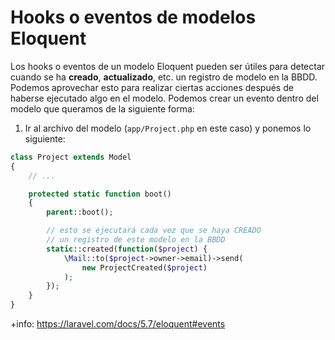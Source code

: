 # Hooks o eventos de modelos Eloquent

Los hooks o eventos de un modelo Eloquent pueden ser útiles para detectar cuando se ha **creado**, **actualizado**, etc. un registro de modelo en la BBDD. Podemos aprovechar esto para realizar ciertas acciones después de haberse ejecutado algo en el modelo. Podemos crear un evento dentro del modelo que queramos de la siguiente forma:

1. Ir al archivo del modelo (`app/Project.php` en este caso) y ponemos lo siguiente:

```php
class Project extends Model
{
    // ...

    protected static function boot()
    {
        parent::boot();

        // esto se ejecutará cada vez que se haya CREADO
        // un registro de este modelo en la BBDD
        static::created(function($project) {
            \Mail::to($project->owner->email)->send(
                new ProjectCreated($project)
            );
        });
    }
}
```

+info: https://laravel.com/docs/5.7/eloquent#events